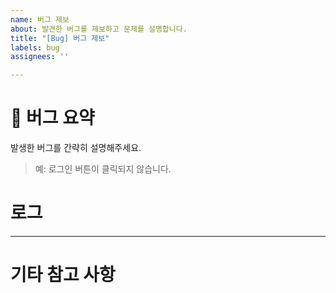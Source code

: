 ```yaml
---
name: 버그 제보
about: 발견한 버그를 제보하고 문제를 설명합니다.
title: "[Bug] 버그 제보"
labels: bug
assignees: ''

---
```


# 🐞 버그 요약
발생한 버그를 간략히 설명해주세요.  
> 예: 로그인 버튼이 클릭되지 않습니다.

# 로그

---

# 기타 참고 사항
